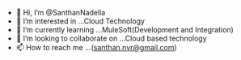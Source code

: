 - 👋 Hi, I’m @SanthanNadella
- 👀 I’m interested in ...Cloud Technology
- 🌱 I’m currently learning ...MuleSoft(Development and Integration)
- 💞️ I’m looking to collaborate on ...Cloud based technology
- 📫 How to reach me ...(santhan.nvr@gmail.com)

<!---
SanthanNadella/SanthanNadella is a ✨ special ✨ repository because its `README.md` (this file) appears on your GitHub profile.
You can click the Preview link to take a look at your changes.
--->
